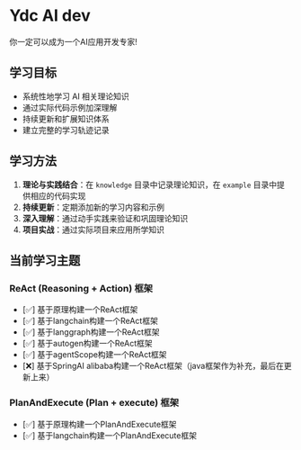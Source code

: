# Ydc AI dev
你一定可以成为一个AI应用开发专家!

## 学习目标

- 系统性地学习 AI 相关理论知识
- 通过实际代码示例加深理解
- 持续更新和扩展知识体系
- 建立完整的学习轨迹记录

## 学习方法

1. **理论与实践结合**：在 `knowledge` 目录中记录理论知识，在 `example` 目录中提供相应的代码实现
2. **持续更新**：定期添加新的学习内容和示例
3. **深入理解**：通过动手实践来验证和巩固理论知识
4. **项目实战**：通过实际项目来应用所学知识

## 当前学习主题

### ReAct (Reasoning + Action) 框架
- [✅] 基于原理构建一个ReAct框架
- [✅] 基于langchain构建一个ReAct框架
- [✅] 基于langgraph构建一个ReAct框架
- [✅] 基于autogen构建一个ReAct框架
- [✅] 基于agentScope构建一个ReAct框架
- [❌] 基于SpringAI alibaba构建一个ReAct框架（java框架作为补充，最后在更新上来）

### PlanAndExecute (Plan + execute) 框架
- [✅] 基于原理构建一个PlanAndExecute框架
- [✅] 基于langchain构建一个PlanAndExecute框架



